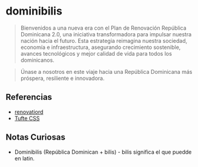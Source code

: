 # dominibilis

> Bienvenidos a una nueva era con el Plan de Renovación República Dominicana 2.0, una iniciativa transformadora para impulsar nuestra nación hacia el futuro. Esta estrategia reimagina nuestra sociedad, economía e infraestructura, asegurando crecimiento sostenible, avances tecnológicos y mejor calidad de vida para todos los dominicanos.

> Únase a nosotros en este viaje hacia una República Dominicana más próspera, resiliente e innovadora.

## Referencias

- [renovatiord](https://cipodu.github.io/renovatiord/)
- [Tufte CSS](https://edwardtufte.github.io/tufte-css/)

## Notas Curiosas
- Dominibilis (República Dominican + bilis) - bilis significa el que puedde en latin.
